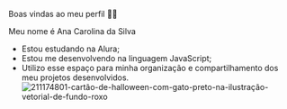 Boas vindas ao meu perfil 💙💙

Meu nome é Ana Carolina da Silva 
- Estou estudando na Alura;
- Estou me desenvolvendo na linguagem JavaScript;
- Utilizo esse espaço para minha organização e compartilhamento dos meu projetos desenvolvidos.
![211174801-cartão-de-halloween-com-gato-preto-na-ilustração-vetorial-de-fundo-roxo](https://github.com/anacs3131/anacs3131/assets/169107114/d8ed7c7f-5388-4f7b-97f7-f49ff6f50d1e)
